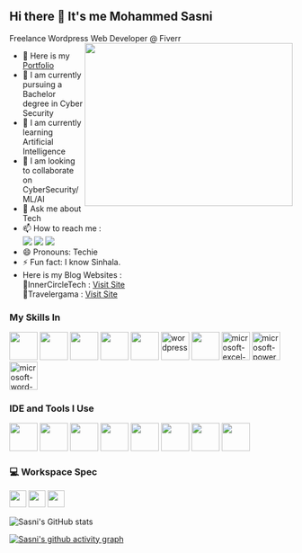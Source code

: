 ## Hi there 👋 It's me Mohammed Sasni

Freelance Wordpress Web Developer @ Fiverr
<img align="right" width="370" height="290" src="https://i.pinimg.com/originals/47/f0/34/47f0342cec72b800463bf003eac1257e.gif">
- 🔭 Here is my [Portfolio](https://sasni.travelergama.com/)                                                 
- 👾 I am currently pursuing a Bachelor degree in Cyber Security
- 🌱 I am currently learning Artificial Intelligence
- 👯 I am looking to collaborate on CyberSecurity/ML/AI
- 💬 Ask me about Tech
- 📫 How to reach me :
<br /> [<img src="https://img.shields.io/badge/LinkedIn-0077B5?style=for-the-badge&logo=linkedin&logoColor=white" />](https://www.linkedin.com/in/mohammed-sasni/) [<img src="https://img.shields.io/badge/Instagram-E4405F?style=for-the-badge&logo=instagram&logoColor=white" />](https://www.instagram.com/sasni_saheed?igsh=ZTh2MzhvYXU5NTFz) [<img src="https://img.shields.io/badge/Facebook-1877F2?style=for-the-badge&logo=facebook&logoColor=white" />](https://www.facebook.com/share/PRKCwDJfERpJepRn/?mibextid=qi2Omg)
- 😄 Pronouns: Techie
- ⚡ Fun fact: I know Sinhala.
- Here is my Blog Websites :
<br />🔸InnerCircleTech : [Visit Site](https://innercircletech.com/)
<br />🔸Travelergama    : [Visit Site](https://travelergama.com/)


### My Skills In
<img height="50" width="50" src="https://img.icons8.com/color/48/000000/python.png" /> <img height="50" width="50" src="https://img.icons8.com/color/48/000000/c-programming.png" /> <img height="50" width="50" src="https://img.icons8.com/color/48/000000/html-5.png" /> <img height="50" width="50" src="https://img.icons8.com/color/48/000000/css3.png" /> <img height="50" width="50" src="https://img.icons8.com/color/48/000000/javascript.png"/> 
<img width="50" height="50" src="https://img.icons8.com/fluency/48/wordpress.png" alt="wordpress"/>
<img height="50" width="50" src="https://img.icons8.com/fluent/48/000000/arduino.png"/> <img width="50" height="50" src="https://img.icons8.com/fluency/48/microsoft-excel-2019.png" alt="microsoft-excel-2019"/> <img width="50" height="50" src="https://img.icons8.com/color/48/microsoft-powerpoint-2019--v1.png" alt="microsoft-powerpoint-2019--v1"/> <img width="50" height="50" src="https://img.icons8.com/color/48/microsoft-word-2019--v2.png" alt="microsoft-word-2019--v2"/>

### IDE and Tools I Use
<img height="50" width="50" src="https://img.icons8.com/color/48/000000/visual-studio-code-2019.png"/> <img height="50" width="50" src="https://img.icons8.com/color/48/000000/pycharm.png"/> <img height="50" width="50" src="https://img.icons8.com/color/50/000000/git.png"/> <img height="50" width="50" src="https://img.icons8.com/dusk/64/000000/anaconda.png"/> <img height="50" src="https://img.icons8.com/color/480/null/notion--v1.png" /> <img height="50" width="50" src="https://img.icons8.com/doodle/48/000000/adobe-photoshop.png"/> <img height="50" width="50" src="https://img.icons8.com/color/48/000000/figma--v1.png"/> <img height="50" src="https://img.shields.io/badge/Netlify-00C7B7?style=for-the-badge&logo=netlify&logoColor=white"/> 


### 💻 Workspace Spec
<img height="30" src="https://img.shields.io/badge/HP-Victus_15-ED1C24?style=for-the-badge&logo=hp&logoColor=white"/> <img height="30" src="https://img.shields.io/badge/NVIDIA-Geforce RTX3050-76B900?style=for-the-badge&logo=nvidia&logoColor=white"/>  <img height="30" src="https://img.shields.io/badge/AMD-Ryzen_5_5600H-ED1C24?style=for-the-badge&logo=amd&logoColor=white"/> 

![Sasni's GitHub stats](https://github-readme-stats.vercel.app/api?username=Mohammed-Sasni&theme=dark&show_icons=true&&hide=issues,contribs)


[![Sasni's github activity graph](https://github-readme-activity-graph.vercel.app/graph?username=Mohammed-Sasni&bg_color=000000&color=ffffff&line=07ed6b&point=ffffff&area=true&hide_border=true)](https://github.com/ashutosh00710/github-readme-activity-graph)
